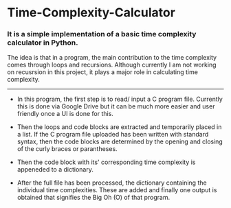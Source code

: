 # **Time-Complexity-Calculator**

### It is a simple implementation of a basic time complexity calculator in Python.
The idea is that in a program, the main contribution to the time complexity comes through loops and recursions. Although currently I am not working on recusrsion in this project, it plays a major role in calculating time complexity.
<br><hr>

- In this program, the first step is to read/ input a C program file. Currently this is done via Google Drive but it can be much more easier and user friendly once a UI is done for this.

- Then the loops and code blocks are extracted and temporarily placed in a list. If the C program file uploaded has been written with standard syntax, then the code blocks are determined by the opening and closing of the curly braces or parantheses.

- Then the code block with its' corresponding time complexity is appeneded to a dictionary.

- After the full file has been processed, the dictionary containing the individual time complexities. These are added and finally one output is obtained that signifies the Big Oh (O) of that program.
